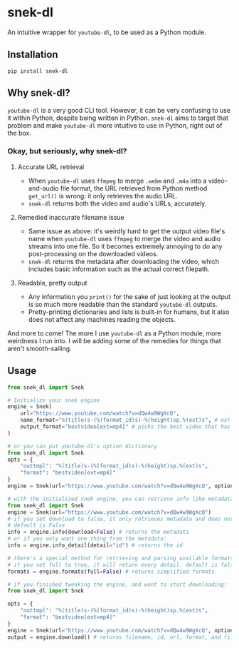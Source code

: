 # snek-dl

An intuitive wrapper for `youtube-dl`, to be used as a Python module.

## Installation
`pip install snek-dl`

## Why snek-dl?

`youtube-dl` is a very good CLI tool. However, it can be very confusing to use it within Python, despite being written
in Python. `snek-dl` aims to target that problem and make `youtube-dl` more intuitive to use in Python, 
right out of the box.  

### Okay, but seriously, why snek-dl?
1. Accurate URL retrieval
    * When `youtube-dl` uses `ffmpeg` to merge `.webm` and `.m4a` into a video-and-audio file format, the URL retrieved 
      from Python method `get_url()` is wrong: it only retrieves the audio URL.
    * `snek-dl` returns both the video and audio's URLs, accurately. 
       
2. Remedied inaccurate filename issue
    * Same issue as above: it's weirdly hard to get the output video file's name when `youtube-dl` uses `ffmpeg` to 
      merge the video and audio streams into one file. So it becomes extremely annoying to do any post-processing on the
      downloaded videos.
    * `snek-dl` returns the metadata after downloading the video, which includes basic information such as the actual
      correct filepath.
      
3. Readable, pretty output
    * Any information you `print()` for the sake of just looking at the output is so much more readable than the
      standard `youtube-dl` outputs.
    * Pretty-printing dictionaries and lists is built-in for humans, but it also does not affect any machines reading
      the objects.
      
And more to come! The more I use `youtube-dl` as a Python module, more weirdness I run into. I will be adding some of
the remedies for things that aren't smooth-sailing.

## Usage
```python
from snek_dl import Snek

# Initialize your snek engine
engine = Snek(
    url="https://www.youtube.com/watch?v=dQw4w9WgXcQ",
    name_format="%(title)s-(%(format_id)s)-%(height)sp.%(ext)s", # ex) video_title-(22)-720p.mp4
    output_format="bestvideo[ext=mp4]" # picks the best video that has mp4 extension
)
```
```python
# or you can put youtube-dl's option dictionary
from snek_dl import Snek
opts = {
    "outtmpl": "%(title)s-(%(format_id)s)-%(height)sp.%(ext)s",
    "format": "bestvideo[ext=mp4]"
}
engine = Snek(url="https://www.youtube.com/watch?v=dQw4w9WgXcQ", options=opts)
```
```python
# with the initialized snek engine, you can retrieve info like metadata
from snek_dl import Snek
engine = Snek(url="https://www.youtube.com/watch?v=dQw4w9WgXcQ")
# if you set download to false, it only retrieves metadata and does not trigger the download process.
# default is False
info = engine.info(download=False) # returns the metadata
# or if you only want one thing from the metadata:
info = engine.info_detail(detail="id") # returns the id

# there's a special method for retrieving and parsing available formats
# if you set full to true, it will return every detail. default is false
formats = engine.formats(full=False) # returns simplified formats
```
```python
# if you finished tweaking the engine, and want to start downloading:
from snek_dl import Snek

opts = {
    "outtmpl": "%(title)s-(%(format_id)s)-%(height)sp.%(ext)s",
    "format": "bestvideo[ext=mp4]"
}
engine = Snek(url="https://www.youtube.com/watch?v=dQw4w9WgXcQ", options=opts)
output = engine.download() # returns filename, id, url, format, and filesize after downloading
```
